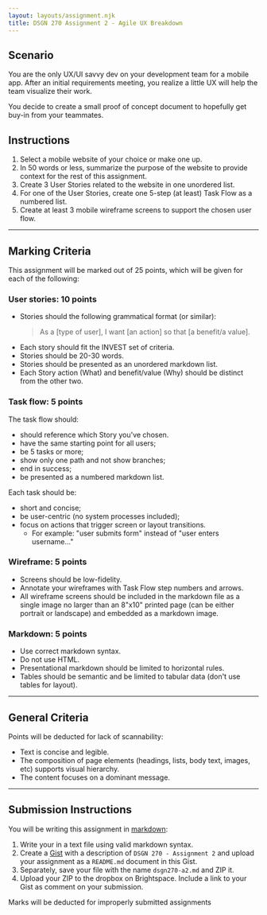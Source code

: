 ```yaml
---
layout: layouts/assignment.njk
title: DSGN 270 Assignment 2 - Agile UX Breakdown
---
```

## Scenario
You are the only UX/UI savvy dev on your development team for a mobile app. After an initial requirements meeting, you realize a little UX will help the team visualize their work.

You decide to create a small proof of concept document to hopefully get buy-in from your teammates.

## Instructions
1. Select a mobile website of your choice or make one up. 
2. In 50 words or less, summarize the purpose of the website to provide context for the rest of this assignment.
3. Create 3 User Stories related to the website in one unordered list.
4. For one of the User Stories, create one 5-step (at least) Task Flow as a numbered list.
5. Create at least 3 mobile wireframe screens to support the chosen user flow.

---

## Marking Criteria
This assignment will be marked out of 25 points, which will be given for each of the following:

### User stories: 10 points
- Stories should the following grammatical format (or similar): 
    > As a [type of user], I want [an action] so that [a benefit/a value].
- Each story should fit the INVEST set of criteria.
- Stories should be 20-30 words.
- Stories should be presented as an unordered markdown list.
- Each Story action (What) and benefit/value (Why) should be distinct from the other two.

### Task flow: 5 points
The task flow should:
- should reference which Story you've chosen.
- have the same starting point for all users;
- be 5 tasks or more;
- show only one path and not show branches;
- end in success;
- be presented as a numbered markdown list.

Each task should be:
- short and concise;
- be user-centric (no system processes included);
- focus on actions that trigger screen or layout transitions. 
    - For example: "user submits form" instead of "user enters username..."

### Wireframe: 5 points
- Screens should be low-fidelity.
- Annotate your wireframes with Task Flow step numbers and arrows.
- All wireframe screens should be included in the markdown file as a single image no larger than an 8"x10" printed page (can be either portrait or landscape) and embedded as a markdown image.

### Markdown: 5 points
- Use correct markdown syntax.
- Do not use HTML.
- Presentational markdown should be limited to horizontal rules.
- Tables should be semantic and be limited to tabular data (don't use tables for layout).

---

## General Criteria
Points will be deducted for lack of scannability:
- Text is concise and legible.
- The composition of page elements (headings, lists, body text, images, etc) supports visual hierarchy.
- The content focuses on a dominant message.

---

## Submission Instructions
You will be writing this assignment in [markdown](https://docs.github.com/en/github/writing-on-github/getting-started-with-writing-and-formatting-on-github/basic-writing-and-formatting-syntax):
1. Write your  in a text file using valid markdown syntax.
2. Create a [Gist](https://gist.github.com/) with a description of `DSGN 270 - Assignment 2` and upload your assignment as a `README.md` document in this Gist.
3. Separately, save your file with the name `dsgn270-a2.md` and ZIP it.
4. Upload your ZIP to the dropbox on Brightspace. Include a link to your Gist as comment on your submission.

Marks will be deducted for improperly submitted assignments